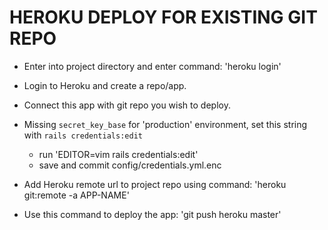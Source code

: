 # HEROKU DEPLOY FOR EXISTING GIT REPO

* Enter into project directory and enter command:
    'heroku login'

* Login to Heroku and create a repo/app.

* Connect this app with git repo you wish to deploy.

* Missing `secret_key_base` for 'production' environment, set this string with `rails credentials:edit`
    *   run 'EDITOR=vim rails credentials:edit'
    *   save and commit config/credentials.yml.enc

* Add Heroku remote url to project repo using command:
    'heroku git:remote -a APP-NAME'

* Use this command to deploy the app:
    'git push heroku master'
